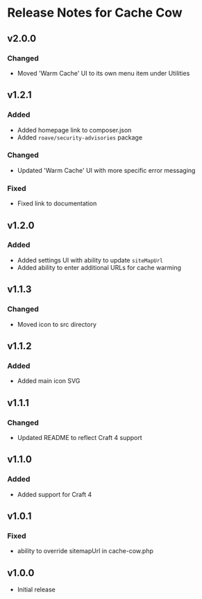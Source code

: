 # Release Notes for Cache Cow

## v2.0.0

### Changed

- Moved 'Warm Cache' UI to its own menu item under Utilities

## v1.2.1

### Added

- Added homepage link to composer.json
- Added `roave/security-advisories` package

### Changed

- Updated 'Warm Cache' UI with more specific error messaging

### Fixed

- Fixed link to documentation

## v1.2.0

### Added

- Added settings UI with ability to update `siteMapUrl`
- Added ability to enter additional URLs for cache warming

## v1.1.3

### Changed

- Moved icon to src directory

## v1.1.2

### Added

- Added main icon SVG

## v1.1.1

### Changed

- Updated README to reflect Craft 4 support

## v1.1.0

### Added

- Added support for Craft 4

## v1.0.1

### Fixed
- ability to override sitemapUrl in cache-cow.php

## v1.0.0
- Initial release
